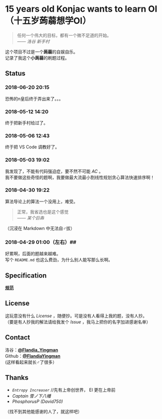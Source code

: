 # 15 years old **Konjac** wants to learn OI（十五岁**蒟蒻**想学OI）
> 任何一个伟大的目标，都有一个微不足道的开始。  
> *—— 洛谷 新手村*



这个项目不过是一个**蒟蒻**的自娱自乐。  
记录了我这个**小蒟蒻**的刷题过程。  

## Status ##
### 2018-06-20 20:15 ###
恐怖的n皇后终于弄出来了。。。

### 2018-05-12 14:20 ###
终于把新手村给过了。

### 2018-05-06 12:43 ###
终于把 VS Code 调教好了。  

### 2018-05-03 19:02 ###
我发现了，不能有代码强迫症，要不然不可能 *AC* 。  
我不要做这些奇怪的题啊，我要做最大流最小割线性规划贪心算法快速排序啊！

### 2018-04-30 19:22 ###
算法导论上的算法一个没用上，难受。
> 正常，我省选也是这个感觉  
> —— *某个巨犇*

（沉浸在 Markdown 中无法自♂拔）

### 2018-04-29 01:00（左右）##
好累啊，后面的题越来越难。  
写个 `README.md` 也这么费劲，为什么别人能写那么长啊。

## Specification ##
**[规范][Specification]**  

[Specification]: /Specification.md

## License ##
这玩意没有什么 *License* ，随便抄。可是没有人看得上我的题，没有人抄。  
（要是有人抄我的解法请给我发个 *Issue* ，我马上把你的名字加进感谢名单）

## Contact ##
洛谷：**[@Flandia_Yingman][Luogu]**  
Github：**[@FlandiaYingman][Github]**  
(这样看起来就长♂了很多）  

[Luogu]: https://www.luogu.org/space/show?uid=97437
[Github]: https://github.com/FlandiaYingman


## Thanks ##
* *`Entropy Increaser`* //先有上帝创世界， EI 更在上帝前
* *Captain 雪ノ下八幡*
* *PhosphorusP (David750)*

（找不到其他能感谢的人了，就这样吧）









